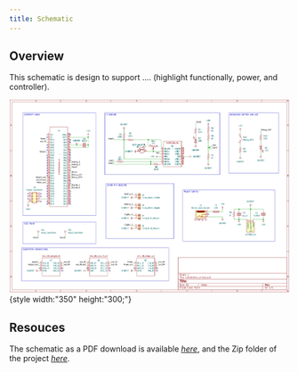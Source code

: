 ```yaml
---
title: Schematic
---
```


## Overview

This schematic is design to support .... (highlight functionally, power, and controller).


![schematic](schematicvedaaunew.PNG){style width:"350" height:"300;"}



## Resouces

The schematic as a PDF download is available [*here*](schematicvedaau.pdf), and the Zip folder of the project [*here*](schematicvu.zip).
